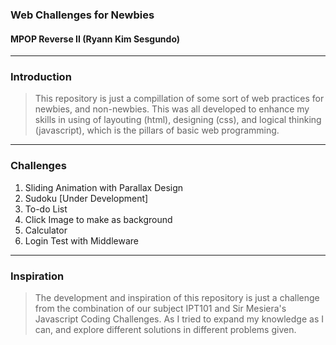 ### Web Challenges for Newbies
#### MPOP Reverse II (Ryann Kim Sesgundo)

---
### Introduction
> This repository is just a compillation of some sort of web practices for newbies, and non-newbies. This was all developed to enhance my skills in using of layouting (html), designing (css), and logical thinking (javascript), which is the pillars of basic web programming.

---
### Challenges
1. Sliding Animation with Parallax Design
2. Sudoku [Under Development]
3. To-do List
4. Click Image to make as background
5. Calculator
6. Login Test with Middleware

---
### Inspiration
> The development and inspiration of this repository is just a challenge from the combination of our subject IPT101 and Sir Mesiera's Javascript Coding Challenges. As I tried to expand my knowledge as I can, and explore different solutions in different problems given.
